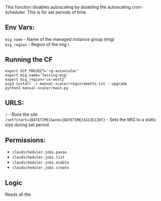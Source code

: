 This function disables autoscaling by disabling the autoscaling cron-scheduler. This is for set periods of time.

## Env Vars:
`mig_name` - Name of the managed instance group (mig) \
`mig_region` - Region of the mig \

## Running the CF
```
export GCP_PROJECT='rg-autoscaler'
export mig_name='testing-mig'
export mig_region='us-west2'
pip3 install -r manual-scaler/requirements.txt --upgrade
python3 manual-scaler/main.py
```

## URLS:
`/` - Runs the site \
`/set?start={DATETIME}&end={DATETIME}&SIZE{INT}` - Sets the MIG to a static size during set period

## Permissions:
- `cloudscheduler.jobs.pause`
- `cloudscheduler.jobs.list`
- `cloudscheduler.jobs.enable`
- `cloudscheduler.jobs.create`


## Logic
Reads all the 
